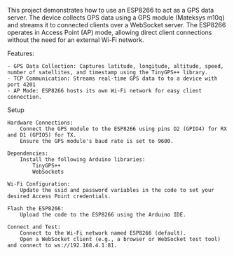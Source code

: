 This project demonstrates how to use an ESP8266 to act as a GPS data server. The device collects GPS data using a GPS module (Mateksys m10q) and streams it to connected clients over a WebSocket server. The ESP8266 operates in Access Point (AP) mode, allowing direct client connections without the need for an external Wi-Fi network.

Features:

    - GPS Data Collection: Captures latitude, longitude, altitude, speed, number of satellites, and timestamp using the TinyGPS++ library.
    - TCP Communication: Streams real-time GPS data to to a device with port 4201
    - AP Mode: ESP8266 hosts its own Wi-Fi network for easy client connection.

Setup

    Hardware Connections:
        Connect the GPS module to the ESP8266 using pins D2 (GPIO4) for RX and D1 (GPIO5) for TX.
        Ensure the GPS module's baud rate is set to 9600.

    Dependencies:
        Install the following Arduino libraries:
            TinyGPS++
            WebSockets

    Wi-Fi Configuration:
        Update the ssid and password variables in the code to set your desired Access Point credentials.

    Flash the ESP8266:
        Upload the code to the ESP8266 using the Arduino IDE.

    Connect and Test:
        Connect to the Wi-Fi network named ESP8266 (default).
        Open a WebSocket client (e.g., a browser or WebSocket test tool) and connect to ws://192.168.4.1:81.
